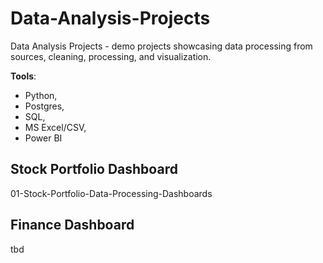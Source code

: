 # Data-Analysis-Projects
Data Analysis Projects - demo projects showcasing data processing from sources, cleaning, processing, and visualization. 

**Tools**: 
- Python,
- Postgres,
- SQL,
- MS Excel/CSV,
- Power BI

## Stock Portfolio Dashboard
01-Stock-Portfolio-Data-Processing-Dashboards

## Finance Dashboard
tbd
